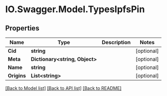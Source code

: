 # IO.Swagger.Model.TypesIpfsPin
## Properties

Name | Type | Description | Notes
------------ | ------------- | ------------- | -------------
**Cid** | **string** |  | [optional] 
**Meta** | **Dictionary&lt;string, Object&gt;** |  | [optional] 
**Name** | **string** |  | [optional] 
**Origins** | **List&lt;string&gt;** |  | [optional] 

[[Back to Model list]](../README.md#documentation-for-models) [[Back to API list]](../README.md#documentation-for-api-endpoints) [[Back to README]](../README.md)

